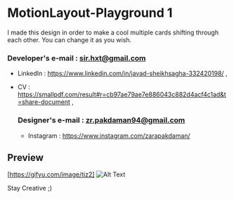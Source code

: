 # MotionLayout-Playground 1

I made this design in order to make a cool multiple cards shifting through each other. You can change it as you wish.


   ### **Developer's e-mail : sir.hxt@gmail.com** 
   - LinkedIn : https://www.linkedin.com/in/javad-sheikhsagha-332420198/ ,
- CV :  https://smallpdf.com/result#r=cb97ae79ae7e886043c882d4acf4c1ad&t=share-document ,
    
   ### **Designer's e-mail : zr.pakdaman94@gmail.com** 
    - Instagram : https://www.instagram.com/zarapakdaman/

## Preview
[https://gifyu.com/image/tiz2]
![Alt Text](https://github.com/JavadSheikhsagha/MotionLayout-Playground1/blob/main/20210422_143747.gif)


Stay Creative ;)

